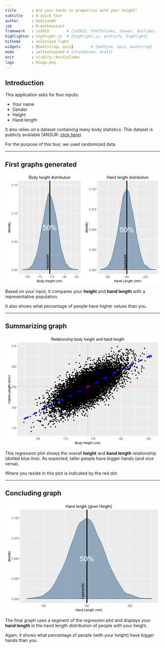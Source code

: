 ```yaml
---
title       : Are your hands in proportion with your height?
subtitle    : A quick tour
author      : Hadrian84
job         : R-enthousiast
framework   : io2012        # {io2012, html5slides, shower, dzslides, ...}
highlighter : highlight.js  # {highlight.js, prettify, highlight}
hitheme     : solarized_light 
widgets     : [bootstrap, quiz]        # {mathjax, quiz, bootstrap}
mode        : selfcontained # {standalone, draft}
knit        : slidify::knit2slides
logo        : Rlogo.png
---
```


## Introduction

This application asks for four inputs:

- Your name
- Gender
- Height
- Hand length 

It also relies on a dataset containing many body statistics. This dataset is publicly available (ANSUR: [click here](http://mreed.umtri.umich.edu/mreed/downloads.html#ansur)).

For the purpose of this tour, we used randomized data.

---

## First graphs generated

<img src="assets/fig/unnamed-chunk-1-1.png" title="plot of chunk unnamed-chunk-1" alt="plot of chunk unnamed-chunk-1" style="display: block; margin: auto auto auto 0;" />

Based on your input, it compares your **height** and **hand length** with a representative population. 

It also shows what percentage of people have higher values than you.

--- 

## Summarizing graph

<img src="assets/fig/unnamed-chunk-2-1.png" title="plot of chunk unnamed-chunk-2" alt="plot of chunk unnamed-chunk-2" style="display: block; margin: auto auto auto 0;" />

This regression plot shows the overall **height** and **hand length** relationship (dotted blue line). As expected, taller people have bigger hands (and vice versa). 

Where you reside in this plot is indicated by the red dot.

--- 

## Concluding graph

<img src="assets/fig/unnamed-chunk-3-1.png" title="plot of chunk unnamed-chunk-3" alt="plot of chunk unnamed-chunk-3" style="display: block; margin: auto auto auto 0;" />

The final graph uses a segment of the regression plot and displays your **hand length** in the hand length distribution of people with your height. 

Again, it shows what percentage of people (with your height) have bigger hands than you.
